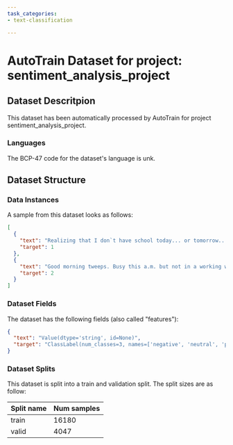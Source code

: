 ```yaml
---
task_categories:
- text-classification

---
```

# AutoTrain Dataset for project: sentiment_analysis_project

## Dataset Descritpion

This dataset has been automatically processed by AutoTrain for project sentiment_analysis_project.

### Languages

The BCP-47 code for the dataset's language is unk.

## Dataset Structure

### Data Instances

A sample from this dataset looks as follows:

```json
[
  {
    "text": "Realizing that I don`t have school today... or tomorrow... or for the next few months.  I really nee[...]",
    "target": 1
  },
  {
    "text": "Good morning tweeps. Busy this a.m. but not in a working way",
    "target": 2
  }
]
```

### Dataset Fields

The dataset has the following fields (also called "features"):

```json
{
  "text": "Value(dtype='string', id=None)",
  "target": "ClassLabel(num_classes=3, names=['negative', 'neutral', 'positive'], id=None)"
}
```

### Dataset Splits

This dataset is split into a train and validation split. The split sizes are as follow:

| Split name   | Num samples         |
| ------------ | ------------------- |
| train        | 16180 |
| valid        | 4047 |
